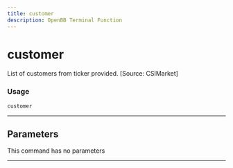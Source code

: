```yaml
---
title: customer
description: OpenBB Terminal Function
---
```


# customer

List of customers from ticker provided. [Source: CSIMarket]

### Usage

```python
customer
```

---

## Parameters

This command has no parameters


---

